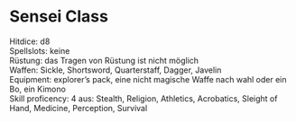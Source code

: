 # Sensei Class
Hitdice: d8  
Spellslots: keine  
Rüstung: das Tragen von Rüstung ist nicht möglich  
Waffen: Sickle, Shortsword, Quarterstaff, Dagger, Javelin  
Equipment: explorer’s pack, eine nicht magische Waffe nach wahl oder ein Bo, ein Kimono  
Skill proficency: 4 aus: Stealth, Religion, Athletics, Acrobatics, Sleight of Hand, Medicine, Perception, Survival
